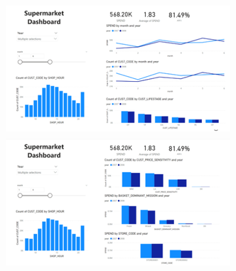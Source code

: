![alt text](https://github.com/Udomsak-Putthasri/BADS7105-CRM-Analytics/blob/main/Homework%2005%20-%20CLV%20Dashboard/Page1.png?raw=true)

![alt text](https://github.com/Udomsak-Putthasri/BADS7105-CRM-Analytics/blob/main/Homework%2005%20-%20CLV%20Dashboard/Page2.png?raw=true)
